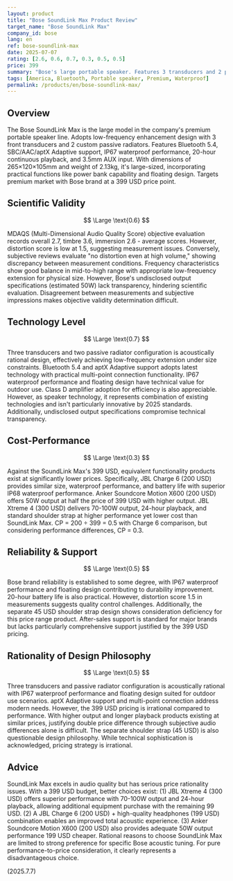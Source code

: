 ```yaml
---
layout: product
title: "Bose SoundLink Max Product Review"
target_name: "Bose SoundLink Max"
company_id: bose
lang: en
ref: bose-soundlink-max
date: 2025-07-07
rating: [2.6, 0.6, 0.7, 0.3, 0.5, 0.5]
price: 399
summary: "Bose's large portable speaker. Features 3 transducers and 2 passive radiators, Bluetooth 5.4, IP67 waterproofing, 20-hour playback at 399 USD. Audio quality shows Bose's characteristic balance, but MDAQS distortion score of 1.5 indicates low measurement results. Significant price gap compared to competing products offering equivalent functionality at much lower costs creates serious cost-performance challenges."
tags: [America, Bluetooth, Portable speaker, Premium, Waterproof]
permalink: /products/en/bose-soundlink-max/
---
```

## Overview

The Bose SoundLink Max is the large model in the company's premium portable speaker line. Adopts low-frequency enhancement design with 3 front transducers and 2 custom passive radiators. Features Bluetooth 5.4, SBC/AAC/aptX Adaptive support, IP67 waterproof performance, 20-hour continuous playback, and 3.5mm AUX input. With dimensions of 265×120×105mm and weight of 2.13kg, it's large-sized, incorporating practical functions like power bank capability and floating design. Targets premium market with Bose brand at a 399 USD price point.

## Scientific Validity

$$ \Large \text{0.6} $$

MDAQS (Multi-Dimensional Audio Quality Score) objective evaluation records overall 2.7, timbre 3.6, immersion 2.6 - average scores. However, distortion score is low at 1.5, suggesting measurement issues. Conversely, subjective reviews evaluate "no distortion even at high volume," showing discrepancy between measurement conditions. Frequency characteristics show good balance in mid-to-high range with appropriate low-frequency extension for physical size. However, Bose's undisclosed output specifications (estimated 50W) lack transparency, hindering scientific evaluation. Disagreement between measurements and subjective impressions makes objective validity determination difficult.

## Technology Level

$$ \Large \text{0.7} $$

Three transducers and two passive radiator configuration is acoustically rational design, effectively achieving low-frequency extension under size constraints. Bluetooth 5.4 and aptX Adaptive support adopts latest technology with practical multi-point connection functionality. IP67 waterproof performance and floating design have technical value for outdoor use. Class D amplifier adoption for efficiency is also appreciable. However, as speaker technology, it represents combination of existing technologies and isn't particularly innovative by 2025 standards. Additionally, undisclosed output specifications compromise technical transparency.

## Cost-Performance

$$ \Large \text{0.3} $$

Against the SoundLink Max's 399 USD, equivalent functionality products exist at significantly lower prices. Specifically, JBL Charge 6 (200 USD) provides similar size, waterproof performance, and battery life with superior IP68 waterproof performance. Anker Soundcore Motion X600 (200 USD) offers 50W output at half the price of 399 USD with higher output. JBL Xtreme 4 (300 USD) delivers 70-100W output, 24-hour playback, and standard shoulder strap at higher performance yet lower cost than SoundLink Max. CP = 200 ÷ 399 = 0.5 with Charge 6 comparison, but considering performance differences, CP = 0.3.

## Reliability & Support

$$ \Large \text{0.5} $$

Bose brand reliability is established to some degree, with IP67 waterproof performance and floating design contributing to durability improvement. 20-hour battery life is also practical. However, distortion score 1.5 in measurements suggests quality control challenges. Additionally, the separate 45 USD shoulder strap design shows consideration deficiency for this price range product. After-sales support is standard for major brands but lacks particularly comprehensive support justified by the 399 USD pricing.

## Rationality of Design Philosophy

$$ \Large \text{0.5} $$

Three transducers and passive radiator configuration is acoustically rational with IP67 waterproof performance and floating design suited for outdoor use scenarios. aptX Adaptive support and multi-point connection address modern needs. However, the 399 USD pricing is irrational compared to performance. With higher output and longer playback products existing at similar prices, justifying double price difference through subjective audio differences alone is difficult. The separate shoulder strap (45 USD) is also questionable design philosophy. While technical sophistication is acknowledged, pricing strategy is irrational.

## Advice

SoundLink Max excels in audio quality but has serious price rationality issues. With a 399 USD budget, better choices exist: (1) JBL Xtreme 4 (300 USD) offers superior performance with 70-100W output and 24-hour playback, allowing additional equipment purchase with the remaining 99 USD. (2) A JBL Charge 6 (200 USD) + high-quality headphones (199 USD) combination enables an improved total acoustic experience. (3) Anker Soundcore Motion X600 (200 USD) also provides adequate 50W output performance 199 USD cheaper. Rational reasons to choose SoundLink Max are limited to strong preference for specific Bose acoustic tuning. For pure performance-to-price consideration, it clearly represents a disadvantageous choice.

(2025.7.7)